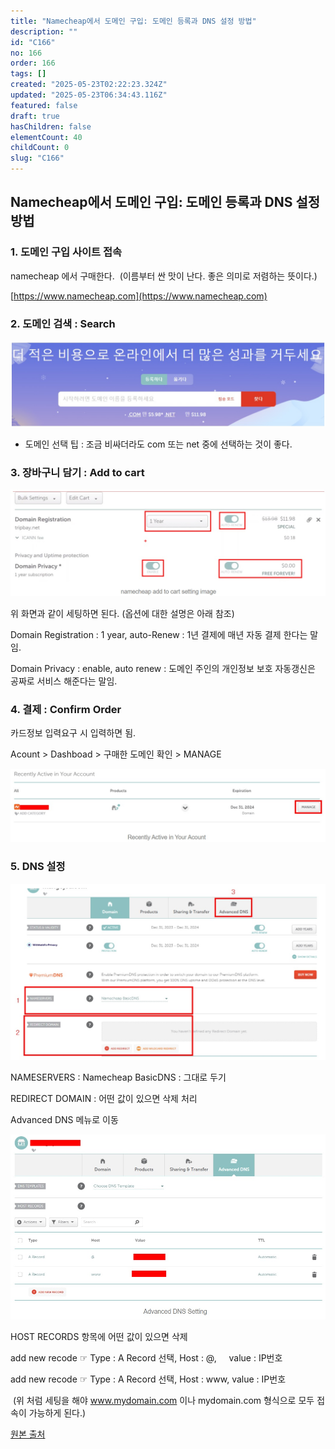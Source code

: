 ```yaml
---
title: "Namecheap에서 도메인 구입: 도메인 등록과 DNS 설정 방법"
description: ""
id: "C166"
no: 166
order: 166
tags: []
created: "2025-05-23T02:22:23.324Z"
updated: "2025-05-23T06:34:43.116Z"
featured: false
draft: true
hasChildren: false
elementCount: 40
childCount: 0
slug: "C166"
---
```


## Namecheap에서 도메인 구입: 도메인 등록과 DNS 설정 방법



### 1. 도메인 구입 사이트 접속

namecheap 에서 구매한다.  (이름부터 싼 맛이 난다. 좋은 의미로 저렴하는 뜻이다.)

[https://www.namecheap.com](https://www.namecheap.com)



### 2. 도메인 검색 : Search

![file](/images/6ddfdcbb2edcdeac374f8d4c11b7f066.jpg)

* 도메인 선택 팁 : 조금 비싸더라도 com 또는 net 중에 선택하는 것이 좋다.



### 3. 장바구니 담기 : Add to cart 

![file](/images/e4faee96501687348e63b28d17bac7ce.jpg)

위 화면과 같이 세팅하면 된다. (옵션에 대한 설명은 아래 참조)

Domain Registration : 1 year, auto-Renew : 1년 결제에 매년 자동 결제 한다는 말임. 

Domain Privacy : enable, auto renew : 도메인 주인의 개인정보 보호 자동갱신은 공짜로 서비스 해준다는 말임.



### 4. 결제 : Confirm Order

카드정보 입력요구 시 입력하면 됨. 

Acount > Dashboad > 구매한 도메인 확인 > MANAGE

![file](/images/9975827eac80dc3346f1873d38a1cf7f.jpg)



### 5. DNS 설정

![file](/images/d3b0bb5391046a60c1ad7a6b1eca9aaa.jpg)

NAMESERVERS : Namecheap BasicDNS : 그대로 두기 

REDIRECT DOMAIN : 어떤 값이 있으면 삭제 처리

Advanced DNS 메뉴로 이동



![file](/images/49338265bac6c98cccc7ddf59ff23fcb.jpg)

HOST RECORDS 항목에 어떤 값이 있으면 삭제  

add new recode ☞ Type : A Record 선택, Host : @,     value : IP번호

add new recode ☞ Type : A Record 선택, Host : www, value : IP번호

 (위 처럼 세팅을 해야 www.mydomain.com 이나 mydomain.com 형식으로 모두 접속이 가능하게 된다.)



[원본 출처](https://nowbatel.tistory.com/entry/Namecheap%EC%97%90%EC%84%9C-%EB%8F%84%EB%A9%94%EC%9D%B8-%EA%B5%AC%EC%9E%85%ED%95%98%EA%B8%B0-%EB%8F%84%EB%A9%94%EC%9D%B8-%EB%93%B1%EB%A1%9D%EA%B3%BC-DNS-%EC%84%A4%EC%A0%95-%EB%B0%A9%EB%B2%95)
